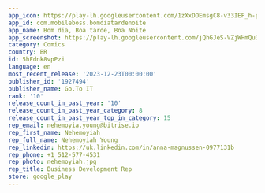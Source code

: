 ```yaml
---
app_icon: https://play-lh.googleusercontent.com/1zXxDOEmsgC8-v33IEP_h-poX1pfg6Vi6pmUfZAtwUPEYF9KKUVC9Mi5K_lWhPjbdJM
app_id: com.mobileboss.bomdiatardenoite
app_name: Bom dia, Boa tarde, Boa Noite
app_screenshot: https://play-lh.googleusercontent.com/jQhGJeS-VZjWHmQu3tHP3ZdWw7CcGsA9W7KMHyHrKHJisiUREjExEqZSsxtqRY_rDs4
category: Comics
country: BR
id: 5hFdnk8vpPzi
language: en
most_recent_release: '2023-12-23T00:00:00'
publisher_id: '1927494'
publisher_name: Go.To IT
rank: '10'
release_count_in_past_year: '10'
release_count_in_past_year_category: 8
release_count_in_past_year_top_in_category: 15
rep_email: nehemoyia.young@bitrise.io
rep_first_name: Nehemoyiah
rep_full_name: Nehemoyiah Young
rep_linkedin: https://uk.linkedin.com/in/anna-magnussen-0977131b
rep_phone: +1 512-577-4531
rep_photo: nehemoyiah.jpg
rep_title: Business Development Rep
store: google_play
---
```

